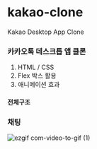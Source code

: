 # kakao-clone
 
Kakao Desktop App Clone

### 카카오톡 데스크톱 앱 클론 
1. HTML / CSS
2. Flex 박스 활용
3. 애니메이션 효과

#### 전체구조

### 채팅
![ezgif com-video-to-gif (1)](https://user-images.githubusercontent.com/43735576/85987703-f3cd5600-ba28-11ea-8ac1-95e0dad54924.gif)
